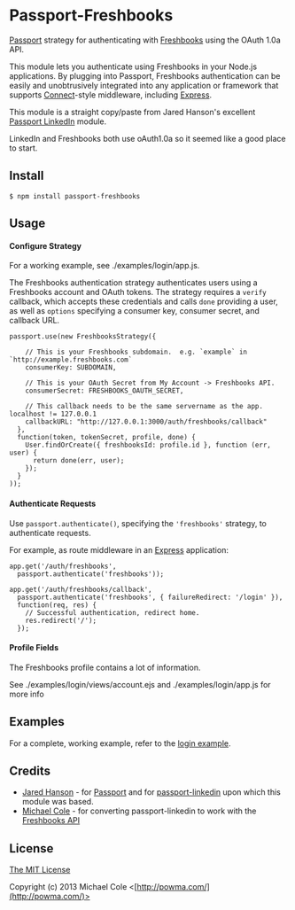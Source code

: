# Passport-Freshbooks

[Passport](http://passportjs.org/) strategy for authenticating with [Freshbooks](http://www.freshbooks.com/)
using the OAuth 1.0a API.

This module lets you authenticate using Freshbooks in your Node.js applications.
By plugging into Passport, Freshbooks authentication can be easily and
unobtrusively integrated into any application or framework that supports
[Connect](http://www.senchalabs.org/connect/)-style middleware, including
[Express](http://expressjs.com/).

This module is a straight copy/paste from Jared Hanson's excellent [Passport LinkedIn](https://github.com/jaredhanson/passport-linkedin) module.

LinkedIn and Freshbooks both use oAuth1.0a so it seemed like a good place to start.

## Install

    $ npm install passport-freshbooks

## Usage

#### Configure Strategy

For a working example, see ./examples/login/app.js.

The Freshbooks authentication strategy authenticates users using a Freshbooks
account and OAuth tokens.  The strategy requires a `verify` callback, which
accepts these credentials and calls `done` providing a user, as well as
`options` specifying a consumer key, consumer secret, and callback URL.

    passport.use(new FreshbooksStrategy({

        // This is your Freshbooks subdomain.  e.g. `example` in `http://example.freshbooks.com`
        consumerKey: SUBDOMAIN,

        // This is your OAuth Secret from My Account -> Freshbooks API.
        consumerSecret: FRESHBOOKS_OAUTH_SECRET,

        // This callback needs to be the same servername as the app.  localhost != 127.0.0.1
        callbackURL: "http://127.0.0.1:3000/auth/freshbooks/callback"
      },
      function(token, tokenSecret, profile, done) {
        User.findOrCreate({ freshbooksId: profile.id }, function (err, user) {
          return done(err, user);
        });
      }
    ));

#### Authenticate Requests

Use `passport.authenticate()`, specifying the `'freshbooks'` strategy, to
authenticate requests.

For example, as route middleware in an [Express](http://expressjs.com/)
application:

    app.get('/auth/freshbooks',
      passport.authenticate('freshbooks'));
    
    app.get('/auth/freshbooks/callback', 
      passport.authenticate('freshbooks', { failureRedirect: '/login' }),
      function(req, res) {
        // Successful authentication, redirect home.
        res.redirect('/');
      });

#### Profile Fields

The Freshbooks profile contains a lot of information.

See ./examples/login/views/account.ejs and ./examples/login/app.js for more info

## Examples

For a complete, working example, refer to the [login example](https://github.com/MichaelJCole/passport-freshbooks/tree/master/examples/login).


## Credits

  - [Jared Hanson](http://github.com/jaredhanson) - for [Passport](http://passportjs.org/) and for [passport-linkedin](https://github.com/jaredhanson/passport-linkedin) upon which this module was based.
  - [Michael Cole](https://github.com/MichaelJCole) - for converting passport-linkedin to work with the [Freshbooks API](http://developers.freshbooks.com/)

## License

[The MIT License](http://opensource.org/licenses/MIT)

Copyright (c) 2013 Michael Cole <[http://powma.com/](http://powma.com/)>
